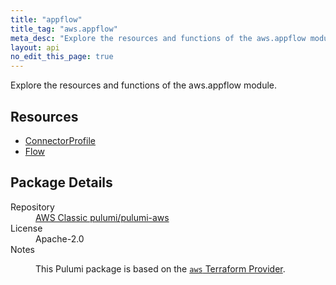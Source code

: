 ```yaml
---
title: "appflow"
title_tag: "aws.appflow"
meta_desc: "Explore the resources and functions of the aws.appflow module."
layout: api
no_edit_this_page: true
---
```


<!-- WARNING: this file was generated by Pulumi Docs Generator. -->
<!-- Do not edit by hand unless you're certain you know what you are doing! -->

Explore the resources and functions of the aws.appflow module.

<h2 id="resources">Resources</h2>
<ul class="api">
    <li><a href="connectorprofile/" title="ConnectorProfile"><span class="api-symbol api-symbol--resource"></span>ConnectorProfile</a></li>
    <li><a href="flow/" title="Flow"><span class="api-symbol api-symbol--resource"></span>Flow</a></li>
</ul>

<h2 id="package-details">Package Details</h2>
<dl class="package-details">
	<dt>Repository</dt>
	<dd><a href="https://github.com/pulumi/pulumi-aws">AWS Classic pulumi/pulumi-aws</a></dd>
	<dt>License</dt>
	<dd>Apache-2.0</dd>
	<dt>Notes</dt>
	<dd><p>This Pulumi package is based on the <a href="https://github.com/hashicorp/terraform-provider-aws"><code>aws</code> Terraform Provider</a>.</p>
</dd>
</dl>

